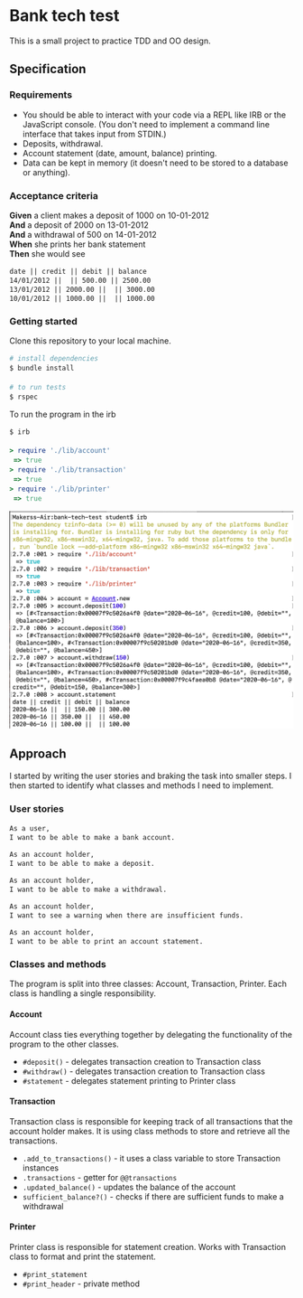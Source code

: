 # Bank tech test

This is a small project to practice TDD and OO design.

## Specification

### Requirements

* You should be able to interact with your code via a REPL like IRB or the JavaScript console.  (You don't need to implement a command line interface that takes input from STDIN.)
* Deposits, withdrawal.
* Account statement (date, amount, balance) printing.
* Data can be kept in memory (it doesn't need to be stored to a database or anything).

### Acceptance criteria

**Given** a client makes a deposit of 1000 on 10-01-2012  
**And** a deposit of 2000 on 13-01-2012  
**And** a withdrawal of 500 on 14-01-2012  
**When** she prints her bank statement  
**Then** she would see

```
date || credit || debit || balance
14/01/2012 ||  || 500.00 || 2500.00
13/01/2012 || 2000.00 ||  || 3000.00
10/01/2012 || 1000.00 ||  || 1000.00
```

### Getting started

Clone this repository to your local machine.

```rb
# install dependencies
$ bundle install

# to run tests
$ rspec
```

To run the program in the irb

```rb
$ irb

> require './lib/account'
 => true
> require './lib/transaction'
 => true
> require './lib/printer'
 => true
```
![irb output Screenshot](Screenshot.png)


## Approach

I started by writing the user stories and braking the task into smaller steps. I then started to identify what classes and methods I need to implement.

### User stories

```
As a user,
I want to be able to make a bank account.
```

```
As an account holder,
I want to be able to make a deposit.
```

```
As an account holder,
I want to be able to make a withdrawal.
```

```
As an account holder,
I want to see a warning when there are insufficient funds.
```

```
As an account holder,
I want to be able to print an account statement.
```

### Classes and methods

The program is split into three classes: Account, Transaction, Printer. Each class is handling a single responsibility.

#### Account

Account class ties everything together by delegating the functionality of the program to the other classes.

* `#deposit()` - delegates transaction creation to Transaction class
* `#withdraw()` - delegates transaction creation to Transaction class
* `#statement` - delegates statement printing to Printer class

#### Transaction

Transaction class is responsible for keeping track of all transactions that the account holder makes. It is using class methods to store and retrieve all the transactions.

* `.add_to_transactions()` - it uses a class variable to store Transaction instances
* `.transactions` - getter for `@@transactions`
* `.updated_balance()` - updates the balance of the account
* `sufficient_balance?()` - checks if there are sufficient funds to make a withdrawal

#### Printer

Printer class is responsible for statement creation. Works with Transaction class to format and print the statement.

* `#print_statement`
* `#print_header` - private method
